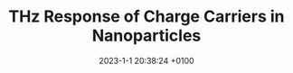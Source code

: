 ---
layout:         redirect
mathjax:        true
title:          "THz Response of Charge Carriers in Nanoparticles"
description:    "Presenting a new quantum mechanical theory that models the THz mobility of charge carriers in low-dimensional semiconductors, revealing nonlinearities even at low field-strengths as well as a quantum mechanical equilibration current that counteracts the mobility at low frequencies."
published:      "Advanced Photonics Research"
date:           2023-1-1 20:38:24 +0100
authors:         ["Michael T. Quick", "Quentin Wach", "Nina Owschimikow", "Alexander W. Achtstein"]
tags:           ["physics", "optics", "THz spectroscopy", "thesis", "density matrix", "quantum mechanics", "semiconductors", "nanoscience"]
image:          "/images/a.jpg"
tag_search:     true
redirect:       https://doi.org/10.1002/adpr.202200243
weight: 5
categories: ["science-engineering", "academia"]
---